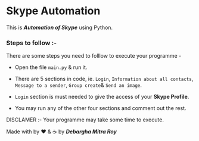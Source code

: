 # Skype Automation

This is ***Automation of Skype*** using Python.

### Steps to follow :-

There are some steps you need to folllow to execute your programme - 

* Open the file `main.py` & run it.

* There are 5 sections in code, ie. `Login`, `Information about all contacts`, `Message to a sender`, `Group create`& `Send an image`.

* `Login` section is must needed to give the access of your **Skype Profile**.

* You may run any of the other four sections and comment out the rest.

DISCLAMER :- Your programme may take some time to execute.

Made with by ❤️ & ☕ by ***Debargha Mitra Roy***